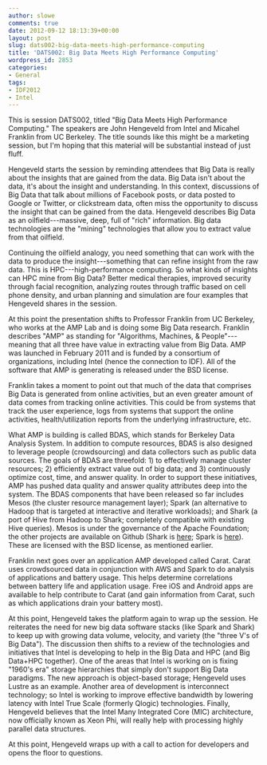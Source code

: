 ```yaml
---
author: slowe
comments: true
date: 2012-09-12 18:13:39+00:00
layout: post
slug: dats002-big-data-meets-high-performance-computing
title: 'DATS002: Big Data Meets High Performance Computing'
wordpress_id: 2853
categories:
- General
tags:
- IDF2012
- Intel
---
```


This is session DATS002, titled "Big Data Meets High Performance Computing." The speakers are John Hengeveld from Intel and Micahel Franklin from UC Berkeley. The title sounds like this might be a marketing session, but I'm hoping that this material will be substantial instead of just fluff.

Hengeveld starts the session by reminding attendees that Big Data is really about the insights that are gained from the data. Big Data isn't about the data, it's about the insight and understanding. In this context, discussions of Big Data that talk about millions of Facebook posts, or data posted to Google or Twitter, or clickstream data, often miss the opportunity to discuss the insight that can be gained from the data. Hengeveld describes Big Data as an oilfield---massive, deep, full of "rich" information. Big data technologies are the "mining" technologies that allow you to extract value from that oilfield.

Continuing the oilfield analogy, you need something that can work with the data to produce the insight---something that can refine insight from the raw data. This is HPC---high-performance computing. So what kinds of insights can HPC mine from Big Data? Better medical therapies, improved security through facial recognition, analyzing routes through traffic based on cell phone density, and urban planning and simulation are four examples that Hengeveld shares in the session.

At this point the presentation shifts to Professor Franklin from UC Berkeley, who works at the AMP Lab and is doing some Big Data research. Franklin describes "AMP" as standing for "Algorithms, Machines, & People"---meaning that all three have value in extracting value from Big Data. AMP was launched in February 2011 and is funded by a consortium of organizations, including Intel (hence the connection to IDF). All of the software that AMP is generating is released under the BSD license.

Franklin takes a moment to point out that much of the data that comprises Big Data is generated from online activities, but an even greater amount of data comes from tracking online activities. This could be from systems that track the user experience, logs from systems that support the online activities, health/utilization reports from the underlying infrastructure, etc.

What AMP is building is called BDAS, which stands for Berkeley Data Analysis System. In addition to compute resources, BDAS is also designed to leverage people (crowdsourcing) and data collectors such as public data sources. The goals of BDAS are threefold: 1) to effectively manage cluster resources; 2) efficiently extract value out of big data; and 3) continuously optimize cost, time, and answer quality. In order to support these initiatives, AMP has pushed data quality and answer quality attributes deep into the system. The BDAS components that have been released so far includes Mesos (the cluster resource management layer); Spark (an alternative to Hadoop that is targeted at interactive and iterative workloads); and Shark (a port of Hive from Hadoop to Shark; completely compatible with existing Hive queries). Mesos is under the governance of the Apache Foundation; the other projects are available on Github (Shark is [here](https://github.com/amplab/shark); Spark is [here](https://github.com/mesos/spark)). These are licensed with the BSD license, as mentioned earlier.

Franklin next goes over an application AMP developed called Carat. Carat uses crowdsourced data in conjunction with AWS and Spark to do analysis of applications and battery usage. This helps determine correlations between battery life and application usage. Free iOS and Android apps are available to help contribute to Carat (and gain information from Carat, such as which applications drain your battery most).

At this point, Hengeveld takes the platform again to wrap up the session. He reiterates the need for new big data software stacks (like Spark and Shark) to keep up with growing data volume, velocity, and variety (the "three V's of Big Data"). The discussion then shifts to a review of the technologies and initiatives that Intel is developing to help in the Big Data and HPC (and Big Data+HPC together). One of the areas that Intel is working on is fixing "1960's era" storage hierarchies that simply don't support Big Data paradigms.  The new approach is object-based storage; Hengeveld uses Lustre as an example. Another area of development is interconnect technology; so Intel is working to improve effective bandwidth by lowering latency with Intel True Scale (formerly Qlogic) technologies. Finally, Hengeveld believes that the Intel Many Integrated Core (MIC) architecture, now officially known as Xeon Phi, will really help with processing highly parallel data structures.

At this point, Hengeveld wraps up with a call to action for developers and opens the floor to questions.
